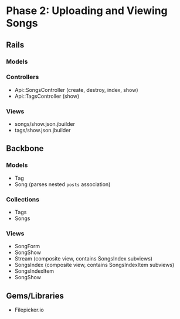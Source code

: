 # Phase 2: Uploading and Viewing Songs

## Rails
### Models

### Controllers
* Api::SongsController (create, destroy, index, show)
* Api::TagsController (show)

### Views
* songs/show.json.jbuilder
* tags/show.json.jbuilder

## Backbone
### Models
* Tag
* Song (parses nested `posts` association)

### Collections
* Tags
* Songs

### Views
* SongForm
* SongShow
* Stream (composite view, contains SongsIndex subviews)
* SongsIndex (composite view, contains SongsIndexItem subviews)
* SongsIndexItem
* SongShow

## Gems/Libraries
* Filepicker.io
